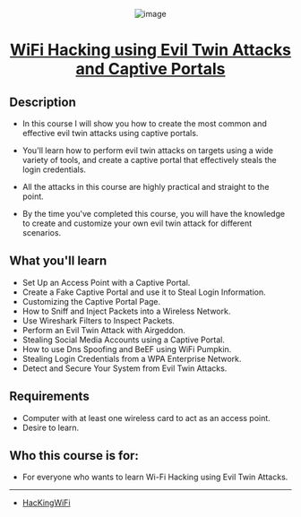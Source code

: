 <div align="center">

![image](https://user-images.githubusercontent.com/51442719/170784259-57c151de-68fd-4829-8f18-42b6d06aaf8e.png)

# [WiFi Hacking using Evil Twin Attacks and Captive Portals](https://www.udemy.com/course/evil-twin-and-captive-portals/)
  
</div>

## Description
- In this course I will show you how to create the most common and effective evil twin attacks using captive portals.

- You'll learn how to perform evil twin attacks on targets using a wide variety of tools, and create a captive portal that effectively steals the login credentials.

- All the attacks in this course are highly practical and straight to the point.

- By the time you've completed this course, you will have the knowledge to create and customize your own evil twin attack for different scenarios.



## What you'll learn
- Set Up an Access Point with a Captive Portal.
- Create a Fake Captive Portal and use it to Steal Login Information.
- Customizing the Captive Portal Page.
- How to Sniff and Inject Packets into a Wireless Network.
- Use Wireshark Filters to Inspect Packets.
- Perform an Evil Twin Attack with Airgeddon.
- Stealing Social Media Accounts using a Captive Portal.
- How to use Dns Spoofing and BeEF using WiFi Pumpkin.
- Stealing Login Credentials from a WPA Enterprise Network.
- Detect and Secure Your System from Evil Twin Attacks.

## Requirements
- Computer with at least one wireless card to act as an access point.
- Desire to learn.

## Who this course is for:
- For everyone who wants to learn Wi-Fi Hacking using Evil Twin Attacks.



---

- [HacKingWiFi](https://github.com/Anlominus/HacKingWiFi)
